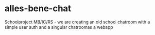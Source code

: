 # alles-bene-chat
Schoolproject MB/IC/RS - we are creating an old school chatroom with a simple user auth and a singular chatroomas a webapp
